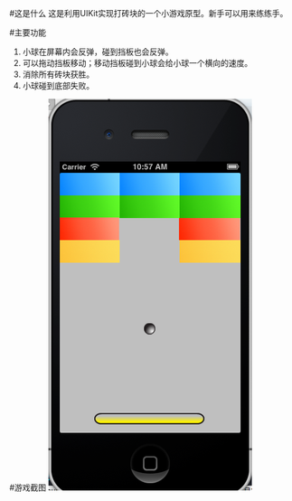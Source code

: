 #这是什么
这是利用UIKit实现打砖块的一个小游戏原型。新手可以用来练练手。

#主要功能
1. 小球在屏幕内会反弹，碰到挡板也会反弹。
2. 可以拖动挡板移动；移动挡板碰到小球会给小球一个横向的速度。
3. 消除所有砖块获胜。
4. 小球碰到底部失败。

#游戏截图
![界面截图](./ReadmeRes/screen_shot.png)